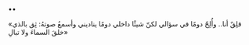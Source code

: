 ••

«قلِقٌ أنا..
‏وأُلِحّ دومًا في سؤالي
‏لكنّ شيئًا داخلي
‏دومًا يناديني وأسمعُ صوتهُ:
‏ثِق بالذي خلقَ السماءَ ولا تبالِ»